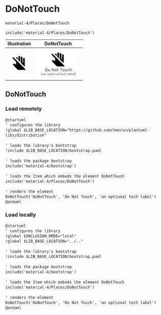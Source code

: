 # DoNotTouch


```text
material-4/Places/DoNotTouch
```

```text
include('material-4/Places/DoNotTouch')
```



| Illustration | DoNotTouch |
| :---: | :---: |
| ![illustration for Illustration](../../material-4/Places/DoNotTouch.png) | ![illustration for DoNotTouch](../../material-4/Places/DoNotTouch.Local.png) |




## DoNotTouch

### Load remotely
```plantuml
@startuml
' configures the library
!global $LIB_BASE_LOCATION="https://github.com/tmorin/plantuml-libs/distribution"

' loads the library's bootstrap
!include $LIB_BASE_LOCATION/bootstrap.puml

' loads the package bootstrap
include('material-4/bootstrap')

' loads the Item which embeds the element DoNotTouch
include('material-4/Places/DoNotTouch')

' renders the element
DoNotTouch('DoNotTouch', 'Do Not Touch', 'an optional tech label')
@enduml
```

### Load locally
```plantuml
@startuml
' configures the library
!global $INCLUSION_MODE="local"
!global $LIB_BASE_LOCATION="../.."

' loads the library's bootstrap
!include $LIB_BASE_LOCATION/bootstrap.puml

' loads the package bootstrap
include('material-4/bootstrap')

' loads the Item which embeds the element DoNotTouch
include('material-4/Places/DoNotTouch')

' renders the element
DoNotTouch('DoNotTouch', 'Do Not Touch', 'an optional tech label')
@enduml
```

